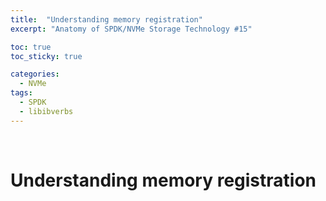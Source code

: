 ```yaml
---
title:  "Understanding memory registration"
excerpt: "Anatomy of SPDK/NVMe Storage Technology #15"

toc: true
toc_sticky: true

categories:
  - NVMe
tags:
  - SPDK
  - libibverbs
---
```


<br>

# Understanding memory registration

